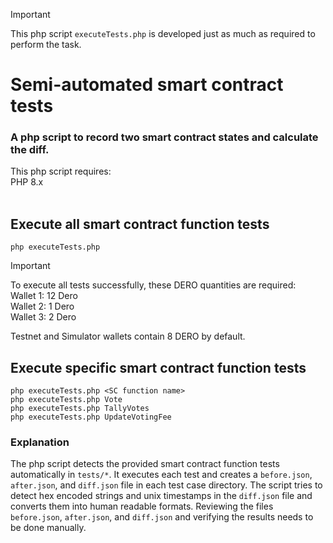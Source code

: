 > [!IMPORTANT]
> This php script `executeTests.php` is developed just as much as required to perform the task.<br>

# Semi-automated smart contract tests
### A php script to record two smart contract states and calculate the diff.

This php script requires:<br>
PHP 8.x<br>
<br>


## Execute all smart contract function tests

`php executeTests.php`<br>

> [!IMPORTANT]
> To execute all tests successfully, these DERO quantities are required:<br>
> Wallet 1: 12 Dero<br>
> Wallet 2:  1 Dero<br>
> Wallet 3:  2 Dero<br>
>
> Testnet and Simulator wallets contain 8 DERO by default.


## Execute specific smart contract function tests

`php executeTests.php <SC function name>`<br>
`php executeTests.php Vote`<br>
`php executeTests.php TallyVotes`<br>
`php executeTests.php UpdateVotingFee`<br>


### Explanation
The php script detects the provided smart contract function tests automatically in `tests/*`.
It executes each test and creates a `before.json`, `after.json`, and `diff.json` file in each test case directory.
The script tries to detect hex encoded strings and unix timestamps in the `diff.json` file and converts them into human readable formats.
Reviewing the files `before.json`, `after.json`, and `diff.json` and verifying the results needs to be done manually.